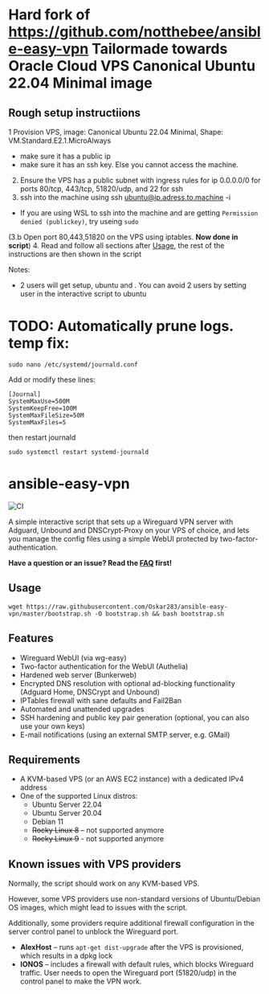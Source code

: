# **Hard fork of https://github.com/notthebee/ansible-easy-vpn** Tailormade towards Oracle Cloud VPS Canonical Ubuntu 22.04 Minimal image

## Rough setup instructiions
1  Provision VPS, image: Canonical Ubuntu 22.04 Minimal, Shape: VM.Standard.E2.1.MicroAlways
- make sure it has a public ip
- make sure it has an ssh key. Else you cannot access the machine.
2. Ensure the VPS has a public subnet with ingress rules for ip 0.0.0.0/0 for ports 80/tcp, 443/tcp, 51820/udp, and 22 for ssh
3. ssh into the machine using   ssh ubuntu@ip.adress.to.machine -i <path-to-ssh-key>
- If you are using WSL to ssh into the machine and are getting `Permission denied (publickey)`, try useing `sudo`

(3.b Open port 80,443,51820 on the VPS using iptables. **Now done in script**)
4. Read and follow all sections after [Usage](#usage), the rest of the instructions are then shown in the script

Notes:
* 2 users will get setup,   ubuntu   and    <user-written-in-script>    . You can avoid 2 users by setting user in the interactive script to ubuntu

# TODO: Automatically prune logs. temp fix:
```
sudo nano /etc/systemd/journald.conf
```
Add or modify these lines:
```
[Journal]
SystemMaxUse=500M
SystemKeepFree=100M
SystemMaxFileSize=50M
SystemMaxFiles=5
```
then restart journald
```
sudo systemctl restart systemd-journald
```


# ansible-easy-vpn
![CI](https://github.com/notthebee/ansible-easy-vpn/actions/workflows/ci.yml/badge.svg)

A simple interactive script that sets up a Wireguard VPN server with Adguard, Unbound and DNSCrypt-Proxy on your VPS of choice, and lets you manage the config files using a simple WebUI protected by two-factor-authentication.

**Have a question or an issue? Read the [FAQ](FAQ.md) first!**

## Usage

```
wget https://raw.githubusercontent.com/Oskar283/ansible-easy-vpn/master/bootstrap.sh -O bootstrap.sh && bash bootstrap.sh
```

## Features
* Wireguard WebUI (via wg-easy)
* Two-factor authentication for the WebUI (Authelia)
* Hardened web server (Bunkerweb)
* Encrypted DNS resolution with optional ad-blocking functionality (Adguard Home, DNSCrypt and Unbound)
* IPTables firewall with sane defaults and Fail2Ban
* Automated and unattended upgrades
* SSH hardening and public key pair generation (optional, you can also use your own keys)
* E-mail notifications (using an external SMTP server, e.g. GMail)

## Requirements
* A KVM-based VPS (or an AWS EC2 instance) with a dedicated IPv4 address
* One of the supported Linux distros:
  * Ubuntu Server 22.04
  * Ubuntu Server 20.04
  * Debian 11
  * ~~Rocky Linux 8~~ – not supported anymore
  * ~~Rocky Linux 9~~ - not supported anymore

## Known issues with VPS providers
Normally, the script should work on any KVM-based VPS.

However, some VPS providers use non-standard versions of Ubuntu/Debian OS images, which might lead to issues with the script.

Additionally, some providers require additional firewall configuration in the server control panel to unblock the Wireguard port.

* **AlexHost** – runs `apt-get dist-upgrade` after the VPS is provisioned, which results in a dpkg lock
* **IONOS** – includes a firewall with default rules, which blocks Wireguard traffic. User needs to open the Wireguard port (51820/udp) in the control panel to make the VPN work.
